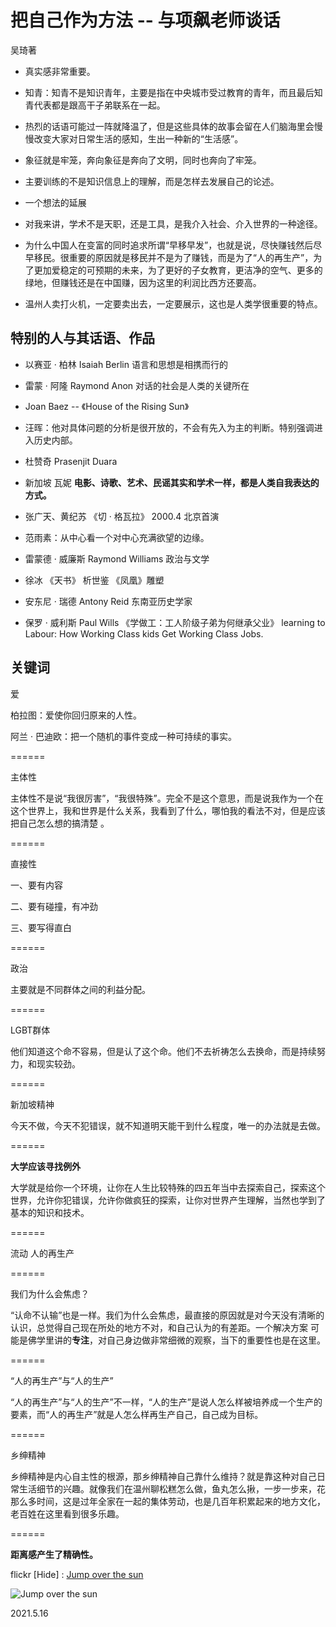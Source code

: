 # 把自己作为方法 -- 与项飙老师谈话

吴琦著

* 真实感非常重要。

* 知青：知青不是知识青年，主要是指在中央城市受过教育的青年，而且最后知青代表都是跟高干子弟联系在一起。

* 热烈的话语可能过一阵就降温了，但是这些具体的故事会留在人们脑海里会慢慢改变大家对日常生活的感知，生出一种新的“生活感”。

* 象征就是牢笼，奔向象征是奔向了文明，同时也奔向了牢笼。

* 主要训练的不是知识信息上的理解，而是怎样去发展自己的论述。

* 一个想法的延展

* 对我来讲，学术不是天职，还是工具，是我介入社会、介入世界的一种途径。

* 为什么中国人在变富的同时追求所谓“早移早发”，也就是说，尽快赚钱然后尽早移民。很重要的原因就是移民并不是为了赚钱，而是为了“人的再生产”，为了更加爱稳定的可预期的未来，为了更好的子女教育，更洁净的空气、更多的绿地，但赚钱还是在中国赚，因为这里的利润比西方还要高。

* 温州人卖打火机，一定要卖出去，一定要展示，这也是人类学很重要的特点。

## 特别的人与其话语、作品

* 以赛亚 · 柏林 Isaiah Berlin 语言和思想是相携而行的

* 雷蒙 · 阿隆 Raymond Anon 对话的社会是人类的关键所在

* Joan Baez -- 《House of the Rising Sun》

* 汪晖：他对具体问题的分析是很开放的，不会有先入为主的判断。特别强调进入历史内部。

* 杜赞奇 Prasenjit Duara

* 新加坡 瓦妮 **电影、诗歌、艺术、民谣其实和学术一样，都是人类自我表达的方式。**

* 张广天、黄纪苏 《切 · 格瓦拉》 2000.4 北京首演

* 范雨素：从中心看一个对中心充满欲望的边缘。

* 雷蒙德 · 威廉斯 Raymond Williams 政治与文学

* 徐冰 《天书》 析世鉴  《凤凰》雕塑

* 安东尼 · 瑞德 Antony Reid 东南亚历史学家

* 保罗 · 威利斯 Paul Wills
  《学做工：工人阶级子弟为何继承父业》 learning to Labour: How Working Class kids Get Working Class Jobs.

## 关键词

爱

柏拉图：爱使你回归原来的人性。

阿兰 · 巴迪欧：把一个随机的事件变成一种可持续的事实。

======

主体性

主体性不是说“我很厉害”，“我很特殊”。完全不是这个意思，而是说我作为一个在这个世界上，我和世界是什么关系，我看到了什么，哪怕我的看法不对，但是应该把自己怎么想的搞清楚 。

======

直接性

一、要有内容

二、要有碰撞，有冲劲

三、要写得直白

======

政治

主要就是不同群体之间的利益分配。

======

LGBT群体

他们知道这个命不容易，但是认了这个命。他们不去祈祷怎么去换命，而是持续努力，和现实较劲。

======

新加坡精神

今天不做，今天不犯错误，就不知道明天能干到什么程度，唯一的办法就是去做。

======

**大学应该寻找例外**

大学就是给你一个环境，让你在人生比较特殊的四五年当中去探索自己，探索这个世界，允许你犯错误，允许你做疯狂的探索，让你对世界产生理解，当然也学到了基本的知识和技术。

======

流动 人的再生产

======

我们为什么会焦虑？

“认命不认输”也是一样。我们为什么会焦虑，最直接的原因就是对今天没有清晰的认识，总觉得自己现在所处的地方不对，和自己认为的有差距。一个解决方案 可能是佛学里讲的**专注**，对自己身边做非常细微的观察，当下的重要性也是在这里。

======

“人的再生产”与“人的生产”

“人的再生产”与“人的生产”不一样，“人的生产”是说人怎么样被培养成一个生产的要素，而“人的再生产”就是人怎么样再生产自己，自己成为目标。

======

乡绅精神

乡绅精神是内心自主性的根源，那乡绅精神自己靠什么维持？就是靠这种对自己日常生活细节的兴趣。就像我们在温州聊松糕怎么做，鱼丸怎么揪，一步一步来，花那么多时间，这是过年全家在一起的集体劳动，也是几百年积累起来的地方文化，老百姓在这里看到很多乐趣。

======

**距离感产生了精确性。**

flickr [Hide] : [Jump over the sun](https://www.flickr.com/photos/heyeased-n/7215549796/)

![Jump over the sun](https://live.staticflickr.com/5451/7215549796_eb4388b6ba_b.jpg)

2021.5.16
